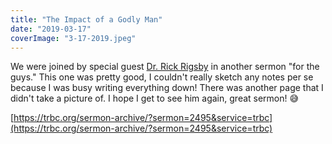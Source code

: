 ```yaml
---
title: "The Impact of a Godly Man"
date: "2019-03-17"
coverImage: "3-17-2019.jpeg"
---
```


We were joined by special guest [Dr. Rick Rigsby](https://www.rickrigsby.com) in another sermon "for the guys." This one was pretty good, I couldn't really sketch any notes per se because I was busy writing everything down! There was another page that I didn't take a picture of. I hope I get to see him again, great sermon! 😅  
  
[https://trbc.org/sermon-archive/?sermon=2495&service=trbc](https://trbc.org/sermon-archive/?sermon=2495&service=trbc)
